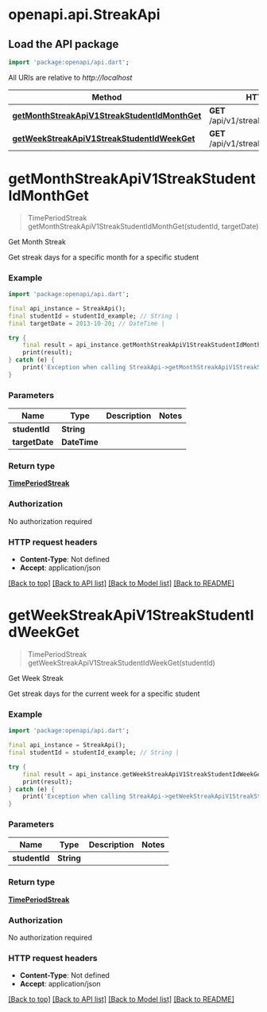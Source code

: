 # openapi.api.StreakApi

## Load the API package
```dart
import 'package:openapi/api.dart';
```

All URIs are relative to *http://localhost*

Method | HTTP request | Description
------------- | ------------- | -------------
[**getMonthStreakApiV1StreakStudentIdMonthGet**](StreakApi.md#getmonthstreakapiv1streakstudentidmonthget) | **GET** /api/v1/streak/{student_id}/month | Get Month Streak
[**getWeekStreakApiV1StreakStudentIdWeekGet**](StreakApi.md#getweekstreakapiv1streakstudentidweekget) | **GET** /api/v1/streak/{student_id}/week | Get Week Streak


# **getMonthStreakApiV1StreakStudentIdMonthGet**
> TimePeriodStreak getMonthStreakApiV1StreakStudentIdMonthGet(studentId, targetDate)

Get Month Streak

Get streak days for a specific month for a specific student

### Example
```dart
import 'package:openapi/api.dart';

final api_instance = StreakApi();
final studentId = studentId_example; // String | 
final targetDate = 2013-10-20; // DateTime | 

try {
    final result = api_instance.getMonthStreakApiV1StreakStudentIdMonthGet(studentId, targetDate);
    print(result);
} catch (e) {
    print('Exception when calling StreakApi->getMonthStreakApiV1StreakStudentIdMonthGet: $e\n');
}
```

### Parameters

Name | Type | Description  | Notes
------------- | ------------- | ------------- | -------------
 **studentId** | **String**|  | 
 **targetDate** | **DateTime**|  | 

### Return type

[**TimePeriodStreak**](TimePeriodStreak.md)

### Authorization

No authorization required

### HTTP request headers

 - **Content-Type**: Not defined
 - **Accept**: application/json

[[Back to top]](#) [[Back to API list]](../README.md#documentation-for-api-endpoints) [[Back to Model list]](../README.md#documentation-for-models) [[Back to README]](../README.md)

# **getWeekStreakApiV1StreakStudentIdWeekGet**
> TimePeriodStreak getWeekStreakApiV1StreakStudentIdWeekGet(studentId)

Get Week Streak

Get streak days for the current week for a specific student

### Example
```dart
import 'package:openapi/api.dart';

final api_instance = StreakApi();
final studentId = studentId_example; // String | 

try {
    final result = api_instance.getWeekStreakApiV1StreakStudentIdWeekGet(studentId);
    print(result);
} catch (e) {
    print('Exception when calling StreakApi->getWeekStreakApiV1StreakStudentIdWeekGet: $e\n');
}
```

### Parameters

Name | Type | Description  | Notes
------------- | ------------- | ------------- | -------------
 **studentId** | **String**|  | 

### Return type

[**TimePeriodStreak**](TimePeriodStreak.md)

### Authorization

No authorization required

### HTTP request headers

 - **Content-Type**: Not defined
 - **Accept**: application/json

[[Back to top]](#) [[Back to API list]](../README.md#documentation-for-api-endpoints) [[Back to Model list]](../README.md#documentation-for-models) [[Back to README]](../README.md)

